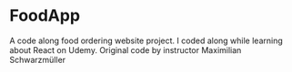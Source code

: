 # FoodApp
 A code along food ordering website project.  I coded  along while learning about React on Udemy.  Original code by instructor Maximilian Schwarzmüller
